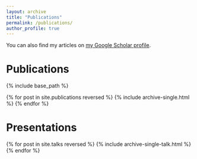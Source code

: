 ```yaml
---
layout: archive
title: "Publications"
permalink: /publications/
author_profile: true
---
```


You can also find my articles on [my Google Scholar profile](https://scholar.google.com/citations?user=DzAh3ykAAAAJ&hl=en&oi=ao).

# Publications

{% include base_path %}

{% for post in site.publications reversed %}
  {% include archive-single.html %}
{% endfor %}

# Presentations

{% for post in site.talks reversed %}
  {% include archive-single-talk.html %}
{% endfor %}
